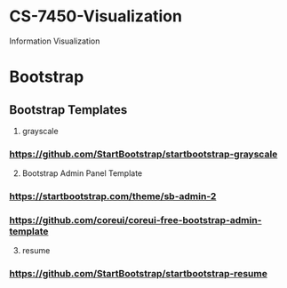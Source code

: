 # CS-7450-Visualization
Information Visualization


# Bootstrap 
## Bootstrap Templates
1. grayscale   
 ### https://github.com/StartBootstrap/startbootstrap-grayscale

2. Bootstrap Admin Panel Template
 ###  https://startbootstrap.com/theme/sb-admin-2

 ### https://github.com/coreui/coreui-free-bootstrap-admin-template

3. resume
 ### https://github.com/StartBootstrap/startbootstrap-resume
